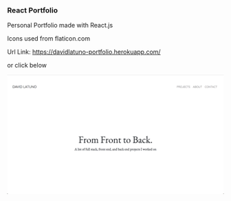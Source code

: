 ### React Portfolio

Personal Portfolio made with React.js

Icons used from flaticon.com

Url Link: https://davidlatuno-portfolio.herokuapp.com/

or click below

[![Portfolio](https://raw.githubusercontent.com/davidlatuno/react-portfolio/master/src/Components/Pages/images/reactPortfolio.png)](https://davidlatuno-portfolio.herokuapp.com/)